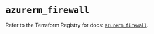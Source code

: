 # `azurerm_firewall`

Refer to the Terraform Registry for docs: [`azurerm_firewall`](https://registry.terraform.io/providers/hashicorp/azurerm/3.103.1/docs/resources/firewall).
